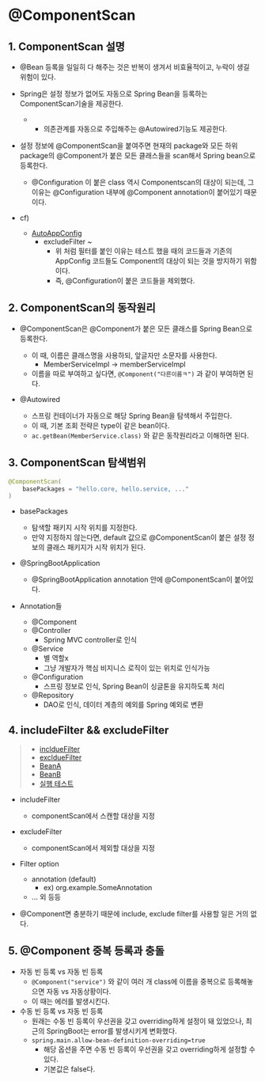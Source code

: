 # @ComponentScan

## 1. ComponentScan 설명

* @Bean 등록을 일일히 다 해주는 것은 반복이 생겨서 비효율적이고, 누락이 생길 위험이 있다.
* Spring은 설정 정보가 없어도 자동으로 Spring Bean을 등록하는 ComponentScan기술을 제공한다.
  * + 의존관계를 자동으로 주입해주는 @Autowired기능도 제공한다.

* 설정 정보에 @ComponentScan을 붙여주면 현재의 package와 모든 하위 package의 @Component가 붙은 모든 클래스들을 scan해서 Spring bean으로 등록한다.
  * @Configuration 이 붙은 class 역시 Componentscan의 대상이 되는데, 그 이유는 @Configuration 내부에 @Component annotation이 붙어있기 때문이다.

* cf)
  * [AutoAppConfig](../core/src/main/java/hello/core/AutoAppConfig.java)
    * excludeFilter ~
      * 위 처럼 필터를 붙인 이유는 테스트 했을 때의 코드들과 기존의 AppConfig 코드들도 Component의 대상이 되는 것을 방지하기 위함이다.
      * 즉, @Configuration이 붙은 코드들을 제외했다.

## 2. ComponentScan의 동작원리

* @ComponentScan은 @Component가 붙은 모든 클래스를 Spring Bean으로 등록한다.
  * 이 때, 이름은 클래스명을 사용하되, 앞글자만 소문자를 사용한다.
    * MemberServiceImpl -> memberServiceImpl
  * 이름을 따로 부여하고 싶다면, `@Component("다른이름ㅋ")` 과 같이 부여하면 된다.

* @Autowired
  * 스프링 컨테이너가 자동으로 해당 Spring Bean을 탐색해서 주입한다.
  * 이 때, 기본 조회 전략은 type이 같은 bean이다.
  * `ac.getBean(MemberService.class)` 와 같은 동작원리라고 이해하면 된다.

## 3. ComponentScan 탐색범위

```java
@ComponentScan(
    basePackages = "hello.core, hello.service, ..."
)
```

* basePackages
  * 탐색할 패키지 시작 위치를 지정한다.
  * 만약 지정하지 않는다면, default 값으로 @ComponentScan이 붙은 설정 정보의 클래스 패키지가 시작 위치가 된다.
* @SpringBootApplication
  * @SpringBootApplication annotation 안에 @ComponentScan이 붙어있다.

* Annotation들
  * @Component
  * @Controller
    * Spring MVC controller로 인식
  * @Service
    * 별 역할x
    * 그냥 개발자가 핵심 비지니스 로직이 있는 위치로 인식가능
  * @Configuration
    * 스프링 정보로 인식, Spring Bean이 싱글톤을 유지하도록 처리
  * @Repository
    * DAO로 인식, 데이터 계층의 예외를 Spring 예외로 변환

## 4. includeFilter && excludeFilter

> * [incldueFilter](../core/src/test/java/hello/scan/filter/MyIncludeComponent.java)
> * [excldueFilter](../core/src/test/java/hello/scan/filter/MyExcludeComponent.java)
> * [BeanA](../core/src/test/java/hello/scan/filter/BeanA.java)
> * [BeanB](../core/src/test/java/hello/scan/filter/BeanB.java)
> * [실행 테스트](../core/src/test/java/hello/scan/filter/ComponentFilterAppConfigTest.java)

* includeFilter
  * componentScan에서 스캔할 대상을 지정
* excludeFilter
  * componentScan에서 제외할 대상을 지정

* Filter option
  * annotation (default)
    * ex) org.example.SomeAnnotation
  * ... 외 등등

* @Component면 충분하기 때문에 include, exclude filter를 사용할 일은 거의 없다.

## 5. @Component 중복 등록과 충돌

* 자동 빈 등록 vs 자동 빈 등록
  * `@Component("service")` 와 같이 여러 개 class에 이름을 중복으로 등록해놓으면 자동 vs 자동상황이다.
  * 이 때는 에러를 발생시킨다.
* 수동 빈 등록 vs 자동 빈 등록
  * 원래는 수동 빈 등록이 우선권을 갖고 overriding하게 설정이 돼 있었으나, 최근의 SpringBoot는 error를 발생시키게 변화했다.
  * `spring.main.allow-bean-definition-overriding=true`
    * 해당 옵션을 주면 수동 빈 등록이 우선권을 갖고 overriding하게 설정할 수 있다.
    * 기본값은 false다.